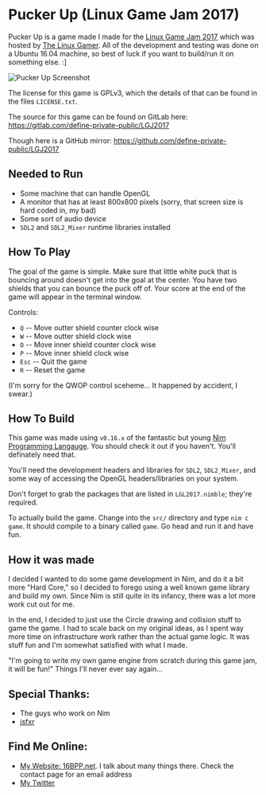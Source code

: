 Pucker Up (Linux Game Jam 2017)
===============================

Pucker Up is a game made I made for the [Linux Game Jam
2017](https://itch.io/jam/linux-jam-2017) which was hosted by [The Linux
Gamer](https://www.youtube.com/channel/UCv1Kcz-CuGM6mxzL3B1_Eiw).  All of the
development and testing was done on a Ubuntu 16.04 machine, so best of luck if
you want to build/run it on something else. :]

![Pucker Up
Screenshot](https://gitlab.com/define-private-public/LGJ2017/raw/stable/screenshots/pucker_up.png)

The license for this game is GPLv3, which the details of that can be found in
the files `LICENSE.txt`.

The source for this game can be found on GitLab here:
  https://gitlab.com/define-private-public/LGJ2017

Though here is a GitHub mirror:
  https://github.com/define-private-public/LGJ2017


Needed to Run
-------------
 
 - Some machine that can handle OpenGL
 - A monitor that has at least 800x800 pixels (sorry, that screen size is hard
   coded in, my bad)
 - Some sort of audio device
 - `SDL2` and `SDL2_Mixer` runtime libraries installed


How To Play
-----------
The goal of the game is simple.  Make sure that little white puck that is
bouncing around doesn't get into the goal at the center.  You have two shields
that you can bounce the puck off of.  Your score at the end of the game will
appear in the terminal window.

Controls:
 - `Q` -- Move outter shield counter clock wise
 - `W` -- Move outter shield clock wise
 - `O` -- Move inner shield counter clock wise
 - `P` -- Move inner shield clock wise
 - `Esc` -- Quit the game
 - `R` -- Reset the game

(I'm sorry for the QWOP control sceheme...  It happened by accident, I swear.)


How To Build
------------

This game was made using `v0.16.x` of the fantastic but young [Nim Programming
Langauge](https://nim-lang.org/).  You should check it out if you haven't.
You'll definately need that.

You'll need the development headers and libraries for `SDL2`, `SDL2_Mixer`, and
some way of accessing the OpenGL headers/libraries on your system.

Don't forget to grab the packages that are listed in `LGL2017.nimble`; they're
required.

To actually build the game.  Change into the `src/` directory and type `nim c
game`.  It should compile to a binary called `game`.  Go head and run it and
have fun.


How it was made
---------------

I decided I wanted to do some game development in Nim, and do it a bit more
"Hard Core," so I decided to forego using a well known game library and build my
own.  Since Nim is still quite in its infancy, there was a lot more work cut out
for me.

In the end, I decided to just use the Circle drawing and collision stuff to game
the game.  I had to scale back on my original ideas, as I spent way more time on
infrastructure work rather than the actual game logic.  It was stuff fun and I'm
somewhat satisfied with what I made.

"I'm going to write my own game engine from scratch during this game jam, it
will be fun!"  Things I'll never ever say again...


Special Thanks:
---------------
 - The guys who work on Nim
 - [jsfxr](http://github.grumdrig.com/jsfxr/)


Find Me Online:
---------------
 - [My Website: 16BPP.net](https://16bpp.net).  I talk about many things there.
   Check the contact page for an email address
 - [My Twitter](https://twitter.com/DefPriPub)

